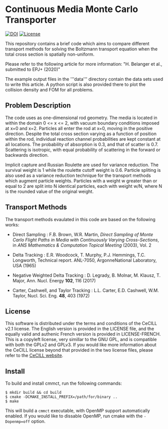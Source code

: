 # Continuous Media Monte Carlo Transporter

[![DOI](https://zenodo.org/badge/DOI/10.5281/zenodo.3897411.svg)](https://doi.org/10.5281/zenodo.3897411)
[![License](https://img.shields.io/badge/License-CeCILL%20v2.1-brightgreen)](https://github.com/HunterBelanger/continuous-media-monte-carlo-transporter/blob/master/LICENSE)

This repository contains a brief code which aims to compare different transport
methods for solving the Boltzmann transport equation when the total cross
section is spatially non-uniform.

Please refer to the following article for more information:
"H. Belanger et al., submitted to EPJ+ (2020)"

The example output files in the '''data''' directory contain the data sets used
to write this article. A python script is also provided there to plot the
collision density and FOM for all problems.

## Problem Description
The code uses as one-dimensional rod geometry. The media is located in within
the domain 0 <= x <= 2, with vacuum boundary conditions imposed at x=0 and x=2.
Particles all enter the rod at x=0, moving in the positive direction. Despite
the total cross section varying as a function of position within the rod,
individual reaction channel probabilities are kept constant at all locations.
The probability of absorption is 0.3, and that of scatter is 0.7. Scattering is
isotropic, with equal probability of scattering in the forward or backwards
direction.

Implicit capture and Russian Roulette are used for variance reduction. The
survival weight is 1 while the roulette cutoff weight is 0.6. Particle
spliting is also used as a variance reduction technique for the transport
methods which augment particle weights. Particles with a weight w greater than
or equal to 2 are split into N identical particles, each with weight w/N,
where N is the rounded value of the original weight.

## Transport Methods
The transport methods evaulated in this code are based on the following works:

* Direct Sampling : F.B. Brown, W.R. Martin, *Direct Sampling of Monte Carlo
  Flight Paths in Media with Continuously Varying Cross-Sections*, in *ANS
  Mathematics & Computation Topical Meeting* (2003), Vol. 2

* Delta Tracking : E.R. Woodcock, T. Murphy, P.J. Hemmings, T.C. Longworth,
  Technical report. ANL-7050, ArgonneNational Laboratory, USA (1965) 

* Negative Weighted Delta Tracking : D. Legrady, B. Molnar, M. Klausz, T. Major,
  Ann. Nucl. Energy **102**, 116 (2017)

* Carter, Cashwell, and Taylor Tracking : L.L. Carter, E.D. Cashwell, W.M. Taylor,
  Nucl. Sci. Eng. **48**, 403 (1972) 

## License
This software is distributed under the terms and conditions of the CeCILL v2.1
license. The English version is provided in the LICENSE file, and the equally
valid and authenic French version is provided in LICENSE-FRENCH. This is a
copyleft license, very simillar to the GNU GPL, and is compatible with both
the GPLv2 and GPLv3. If you would like more information about the CeCILL
license beyond that provided in the two license files, please refer to
the [CeCILL website](http://cecill.info/index.en.html).

## Install
To build and install cmmct, run the following commands:
```
$ mkdir build && cd build
$ cmake -DCMAKE_INSTALL_PREFIX=/path/for/binary ..
$ make
```
This will build a ```cmmct``` executable, with OpenMP support automatically
enabled. If you would like to dissable OpenMP, run cmake with the 
```-Dopenmp=off``` option.
